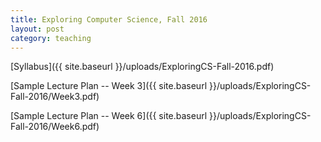 ```yaml
---
title: Exploring Computer Science, Fall 2016
layout: post
category: teaching
---
```

[Syllabus]({{ site.baseurl }}/uploads/ExploringCS-Fall-2016.pdf)

[Sample Lecture Plan -- Week 3]({{ site.baseurl }}/uploads/ExploringCS-Fall-2016/Week3.pdf)

[Sample Lecture Plan -- Week 6]({{ site.baseurl }}/uploads/ExploringCS-Fall-2016/Week6.pdf)
